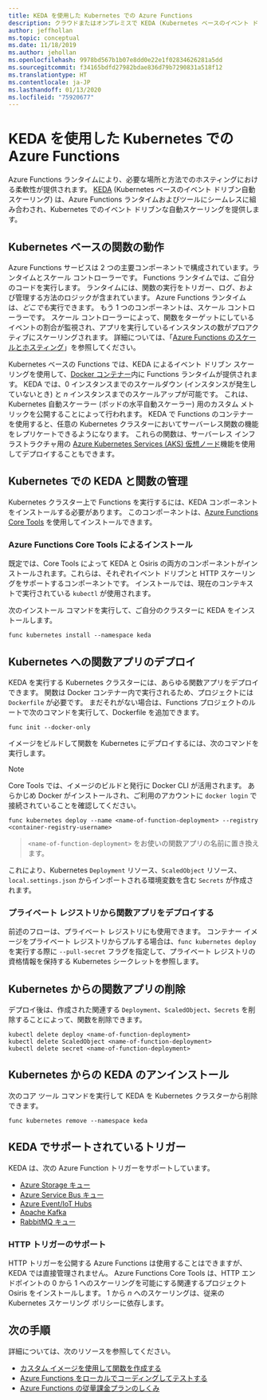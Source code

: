 ```yaml
---
title: KEDA を使用した Kubernetes での Azure Functions
description: クラウドまたはオンプレミスで KEDA (Kubernetes ベースのイベント ドリブン自動スケーリング) を使用して Kubernetes で Azure Functions を実行する方法について説明します。
author: jeffhollan
ms.topic: conceptual
ms.date: 11/18/2019
ms.author: jehollan
ms.openlocfilehash: 9978bd567b1b07e8dd0e22e1f02834626281a5dd
ms.sourcegitcommit: f34165bdfd27982bdae836d79b7290831a518f12
ms.translationtype: HT
ms.contentlocale: ja-JP
ms.lasthandoff: 01/13/2020
ms.locfileid: "75920677"
---
```

# <a name="azure-functions-on-kubernetes-with-keda"></a>KEDA を使用した Kubernetes での Azure Functions

Azure Functions ランタイムにより、必要な場所と方法でのホスティングにおける柔軟性が提供されます。  [KEDA](https://keda.sh) (Kubernetes ベースのイベント ドリブン自動スケーリング) は、Azure Functions ランタイムおよびツールにシームレスに組み合わされ、Kubernetes でのイベント ドリブンな自動スケーリングを提供します。

## <a name="how-kubernetes-based-functions-work"></a>Kubernetes ベースの関数の動作

Azure Functions サービスは 2 つの主要コンポーネントで構成されています。ランタイムとスケール コントローラーです。  Functions ランタイムでは、ご自分のコードを実行します。  ランタイムには、関数の実行をトリガー、ログ、および管理する方法のロジックが含まれています。  Azure Functions ランタイムは、*どこでも*実行できます。  もう 1 つのコンポーネントは、スケール コントローラーです。  スケール コントローラーによって、関数をターゲットにしているイベントの割合が監視され、アプリを実行しているインスタンスの数がプロアクティブにスケーリングされます。  詳細については、「[Azure Functions のスケールとホスティング](functions-scale.md)」を参照してください。

Kubernetes ベースの Functions では、KEDA によるイベント ドリブン スケーリングを使用して、[Docker コンテナー](functions-create-function-linux-custom-image.md)内に Functions ランタイムが提供されます。  KEDA では、0 インスタンスまでのスケールダウン (インスタンスが発生していないとき) と *n* インスタンスまでのスケールアップが可能です。 これは、Kubernetes 自動スケーラー (ポッドの水平自動スケーラー) 用のカスタム メトリックを公開することによって行われます。  KEDA で Functions のコンテナーを使用すると、任意の Kubernetes クラスターにおいてサーバーレス関数の機能をレプリケートできるようになります。  これらの関数は、サーバーレス インフラストラクチャ用の [Azure Kubernetes Services (AKS) 仮想ノード](../aks/virtual-nodes-cli.md)機能を使用してデプロイすることもできます。

## <a name="managing-keda-and-functions-in-kubernetes"></a>Kubernetes での KEDA と関数の管理

Kubernetes クラスター上で Functions を実行するには、KEDA コンポーネントをインストールする必要があります。 このコンポーネントは、[Azure Functions Core Tools](functions-run-local.md) を使用してインストールできます。

### <a name="installing-with-the-azure-functions-core-tools"></a>Azure Functions Core Tools によるインストール

既定では、Core Tools によって KEDA と Osiris の両方のコンポーネントがインストールされます。これらは、それぞれイベント ドリブンと HTTP スケーリングをサポートするコンポーネントです。  インストールでは、現在のコンテキストで実行されている `kubectl` が使用されます。

次のインストール コマンドを実行して、ご自分のクラスターに KEDA をインストールします。

```cli
func kubernetes install --namespace keda
```

## <a name="deploying-a-function-app-to-kubernetes"></a>Kubernetes への関数アプリのデプロイ

KEDA を実行する Kubernetes クラスターには、あらゆる関数アプリをデプロイできます。  関数は Docker コンテナー内で実行されるため、プロジェクトには `Dockerfile` が必要です。  まだそれがない場合は、Functions プロジェクトのルートで次のコマンドを実行して、Dockerfile を追加できます。

```cli
func init --docker-only
```

イメージをビルドして関数を Kubernetes にデプロイするには、次のコマンドを実行します。

> [!NOTE]
> Core Tools では、イメージのビルドと発行に Docker CLI が活用されます。 あらかじめ Docker がインストールされ、ご利用のアカウントに `docker login` で接続されていることを確認してください。

```cli
func kubernetes deploy --name <name-of-function-deployment> --registry <container-registry-username>
```

> `<name-of-function-deployment>` をお使いの関数アプリの名前に置き換えます。

これにより、Kubernetes `Deployment` リソース、`ScaledObject` リソース、`local.settings.json` からインポートされる環境変数を含む `Secrets` が作成されます。

### <a name="deploying-a-function-app-from-a-private-registry"></a>プライベート レジストリから関数アプリをデプロイする

前述のフローは、プライベート レジストリにも使用できます。  コンテナー イメージをプライベート レジストリからプルする場合は、`func kubernetes deploy` を実行する際に `--pull-secret` フラグを指定して、プライベート レジストリの資格情報を保持する Kubernetes シークレットを参照します。

## <a name="removing-a-function-app-from-kubernetes"></a>Kubernetes からの関数アプリの削除

デプロイ後は、作成された関連する `Deployment`、`ScaledObject`、`Secrets` を削除することによって、関数を削除できます。

```cli
kubectl delete deploy <name-of-function-deployment>
kubectl delete ScaledObject <name-of-function-deployment>
kubectl delete secret <name-of-function-deployment>
```

## <a name="uninstalling-keda-from-kubernetes"></a>Kubernetes からの KEDA のアンインストール

次のコア ツール コマンドを実行して KEDA を Kubernetes クラスターから削除できます。

```cli
func kubernetes remove --namespace keda
```

## <a name="supported-triggers-in-keda"></a>KEDA でサポートされているトリガー

KEDA は、次の Azure Function トリガーをサポートしています。

* [Azure Storage キュー](functions-bindings-storage-queue.md)
* [Azure Service Bus キュー](functions-bindings-service-bus.md)
* [Azure Event/IoT Hubs](functions-bindings-event-hubs.md)
* [Apache Kafka](https://github.com/azure/azure-functions-kafka-extension)
* [RabbitMQ キュー](https://github.com/azure/azure-functions-rabbitmq-extension)

### <a name="http-trigger-support"></a>HTTP トリガーのサポート

HTTP トリガーを公開する Azure Functions は使用することはできますが、KEDA では直接管理されません。  Azure Functions Core Tools は、HTTP エンドポイントの 0 から 1 へのスケーリングを可能にする関連するプロジェクト Osiris をインストールします。  1 から *n* へのスケーリングは、従来の Kubernetes スケーリング ポリシーに依存します。

## <a name="next-steps"></a>次の手順
詳細については、次のリソースを参照してください。

* [カスタム イメージを使用して関数を作成する](functions-create-function-linux-custom-image.md)
* [Azure Functions をローカルでコーディングしてテストする](functions-develop-local.md)
* [Azure Functions の従量課金プランのしくみ](functions-scale.md)
